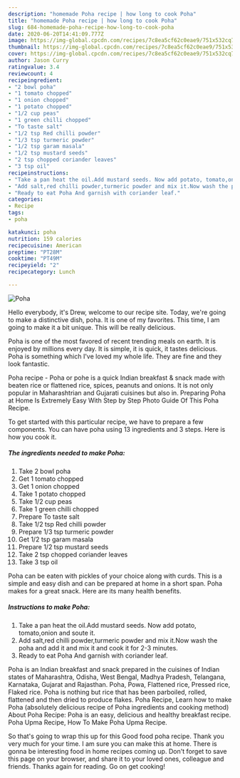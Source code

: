```yaml
---
description: "homemade Poha recipe | how long to cook Poha"
title: "homemade Poha recipe | how long to cook Poha"
slug: 684-homemade-poha-recipe-how-long-to-cook-poha
date: 2020-06-20T14:41:09.777Z
image: https://img-global.cpcdn.com/recipes/7c8ea5cf62c0eae9/751x532cq70/poha-recipe-main-photo.jpg
thumbnail: https://img-global.cpcdn.com/recipes/7c8ea5cf62c0eae9/751x532cq70/poha-recipe-main-photo.jpg
cover: https://img-global.cpcdn.com/recipes/7c8ea5cf62c0eae9/751x532cq70/poha-recipe-main-photo.jpg
author: Jason Curry
ratingvalue: 3.4
reviewcount: 4
recipeingredient:
- "2 bowl poha"
- "1 tomato chopped"
- "1 onion chopped"
- "1 potato chopped"
- "1/2 cup peas"
- "1 green chilli chopped"
- "To taste salt"
- "1/2 tsp Red chilli powder"
- "1/3 tsp turmeric powder"
- "1/2 tsp garam masala"
- "1/2 tsp mustard seeds"
- "2 tsp chopped coriander leaves"
- "3 tsp oil"
recipeinstructions:
- "Take a pan heat the oil.Add mustard seeds. Now add potato, tomato,onion and soute it."
- "Add salt,red chilli powder,turmeric powder and mix it.Now wash the poha and add it and mix it and cook it for 2-3 minutes."
- "Ready to eat Poha And garnish with coriander leaf."
categories:
- Recipe
tags:
- poha

katakunci: poha 
nutrition: 159 calories
recipecuisine: American
preptime: "PT28M"
cooktime: "PT49M"
recipeyield: "2"
recipecategory: Lunch

---
```



![Poha](https://img-global.cpcdn.com/recipes/7c8ea5cf62c0eae9/751x532cq70/poha-recipe-main-photo.jpg)

Hello everybody, it's Drew, welcome to our recipe site. Today, we're going to make a distinctive dish, poha. It is one of my favorites. This time, I am going to make it a bit unique. This will be really delicious.

Poha is one of the most favored of recent trending meals on earth. It is enjoyed by millions every day. It is simple, it is quick, it tastes delicious. Poha is something which I've loved my whole life. They are fine and they look fantastic.

Poha recipe - Poha or pohe is a quick Indian breakfast &amp; snack made with beaten rice or flattened rice, spices, peanuts and onions. It is not only popular in Maharashtrian and Gujarati cuisines but also in. Preparing Poha at Home Is Extremely Easy With Step by Step Photo Guide Of This Poha Recipe.


To get started with this particular recipe, we have to prepare a few components. You can have poha using 13 ingredients and 3 steps. Here is how you cook it.

<!--inarticleads1-->

##### The ingredients needed to make Poha:

1. Take 2 bowl poha
1. Get 1 tomato chopped
1. Get 1 onion chopped
1. Take 1 potato chopped
1. Take 1/2 cup peas
1. Take 1 green chilli chopped
1. Prepare To taste salt
1. Take 1/2 tsp Red chilli powder
1. Prepare 1/3 tsp turmeric powder
1. Get 1/2 tsp garam masala
1. Prepare 1/2 tsp mustard seeds
1. Take 2 tsp chopped coriander leaves
1. Take 3 tsp oil


Poha can be eaten with pickles of your choice along with curds. This is a simple and easy dish and can be prepared at home in a short span. Poha makes for a great snack. Here are its many health benefits. 

<!--inarticleads2-->

##### Instructions to make Poha:

1. Take a pan heat the oil.Add mustard seeds. Now add potato, tomato,onion and soute it.
1. Add salt,red chilli powder,turmeric powder and mix it.Now wash the poha and add it and mix it and cook it for 2-3 minutes.
1. Ready to eat Poha And garnish with coriander leaf.


Poha is an Indian breakfast and snack prepared in the cuisines of Indian states of Maharashtra, Odisha, West Bengal, Madhya Pradesh, Telangana, Karnataka, Gujarat and Rajasthan. Poha, Powa, Flattened rice, Pressed rice, Flaked rice. Poha is nothing but rice that has been parboiled, rolled, flattened and then dried to produce flakes. Poha Recipe, Learn how to make Poha (absolutely delicious recipe of Poha ingredients and cooking method) About Poha Recipe: Poha is an easy, delicious and healthy breakfast recipe. Poha Upma Recipe, How To Make Poha Upma Recipe. 

So that's going to wrap this up for this Good food poha recipe. Thank you very much for your time. I am sure you can make this at home. There is gonna be interesting food in home recipes coming up. Don't forget to save this page on your browser, and share it to your loved ones, colleague and friends. Thanks again for reading. Go on get cooking!
